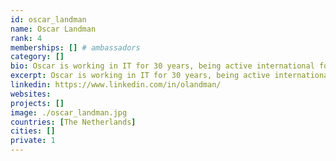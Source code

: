 ```yaml
---
id: oscar_landman
name: Oscar Landman
rank: 4
memberships: [] # ambassadors
category: []
bio: Oscar is working in IT for 30 years, being active international for almost half the time. He has a Master in IT and professionally certified in several IT architecture directions, together with his sales experience, he combined a couple of interesting skills to add value. He worked for corporates for 10 years after which he started his own company, driving his own beliefs. Ambassador fell in love with Threefold ThreeFold to me, is a new-age organization (driven from love and believe instead of ego), combining a couple of true new technologies. With this global movement, it is time to start a new economy. An economy based on other values, where responsibility and going Green are key words.
excerpt: Oscar is working in IT for 30 years, being active international for almost half the time.
linkedin: https://www.linkedin.com/in/olandman/
websites: 
projects: []
image: ./oscar_landman.jpg
countries: [The Netherlands]
cities: []
private: 1
---
```

